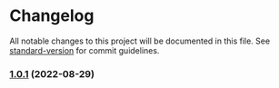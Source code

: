 # Changelog

All notable changes to this project will be documented in this file. See [standard-version](https://github.com/conventional-changelog/standard-version) for commit guidelines.

### [1.0.1](https://github.com/Kirolos-kr7/Webflix/compare/v1.0.4...v1.0.1) (2022-08-29)
